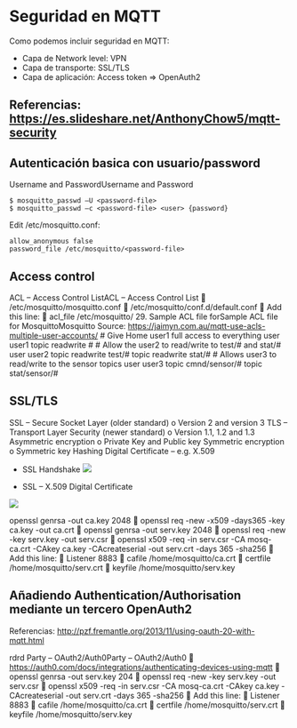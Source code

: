 # Seguridad en MQTT

Como podemos incluir seguridad en MQTT:

* Capa de Network level: VPN
* Capa de transporte: SSL/TLS
* Capa de aplicación: Access token => OpenAuth2

## Referencias: https://es.slideshare.net/AnthonyChow5/mqtt-security

## Autenticación basica con usuario/password 

Username and PasswordUsername and Password
```
$ mosquitto_passwd –U <password-file>
$ mosquitto_passwd –c <password-file> <user> {password}
```

Edit /etc/mosquitto.conf:
```
allow_anonymous false
password_file /etc/mosquitto/<password-file>
```

## Access control

ACL – Access Control ListACL – Access Control List  /etc/mosquitto/mosquitto.conf  /etc/mosquitto/conf.d/default.conf  Add this line:  acl_file /etc/mosquitto/<acl-file>
29. Sample ACL file forSample ACL file for MosquittoMosquitto Source: https://jaimyn.com.au/mqtt-use-acls-multiple-user-accounts/ # Give Home user1 full access to everything user user1 topic readwrite # # Allow the user2 to read/write to test/# and stat/# user user2 topic readwrite test/# topic readwrite stat/# # Allows user3 to read/write to the sensor topics user user3 topic cmnd/sensor/# topic stat/sensor/#
  
## SSL/TLS

SSL – Secure Socket Layer (older standard) o Version 2 and version 3
TLS – Transport Layer Security (newer standard) o Version 1.1, 1.2 and 1.3
Asymmetric encryption o Private Key and Public key
Symmetric encryption o Symmetric key
Hashing
Digital Certificate – e.g. X.509

* SSL Handshake
![](https://www.ibm.com/support/knowledgecenter/en/SSFKSJ_7.1.0/com.ibm.mq.doc/sy10660a.gif)

* SSL – X.509 Digital Certificate

![](https://image.slidesharecdn.com/mqttsecurity-180403224936/95/mqtt-security-15-638.jpg?cb=1522795890)

openssl genrsa -out ca.key 2048  openssl req -new -x509 -days365 -key ca.key -out ca.crt  openssl genrsa -out serv.key 2048  openssl req -new -key serv.key -out serv.csr  openssl x509 -req -in serv.csr -CA mosq-ca.crt -CAkey ca.key -CAcreateserial -out serv.crt -days 365 -sha256  Add this line:  Listener 8883  cafile /home/mosquitto/ca.crt  certfile /home/mosquitto/serv.crt  keyfile /home/mosquitto/serv.key

## Añadiendo Authentication/Authorisation mediante un tercero OpenAuth2

Referencias: http://pzf.fremantle.org/2013/11/using-oauth-20-with-mqtt.html


rdrd Party – OAuth2/Auth0Party – OAuth2/Auth0  https://auth0.com/docs/integrations/authenticating-devices-using-mqtt  openssl genrsa -out serv.key 204  openssl req -new -key serv.key -out serv.csr  openssl x509 -req -in serv.csr -CA mosq-ca.crt -CAkey ca.key -CAcreateserial -out serv.crt -days 365 -sha256  Add this line:  Listener 8883  cafile /home/mosquitto/ca.crt  certfile /home/mosquitto/serv.crt  keyfile /home/mosquitto/serv.key
